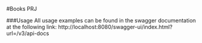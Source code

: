 #Books PRJ

###Usage
All usage examples can be found in the swagger documentation at the following link:
http://localhost:8080/swagger-ui/index.html?url=/v3/api-docs